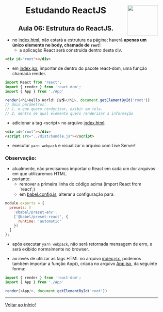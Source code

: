 <div align="center">
<a href="https://github.com/monicaquintal" target="_blank"><img align="right" height="100" src="https://cdn.jsdelivr.net/gh/devicons/devicon/icons/react/react-original.svg" /></a>
<h1>Estudando ReactJS</h1>
<h2>Aula 06: Estrutura do ReactJS.</h2>
</div>

- no [index.html](../reactjs/01-github-explorer/public/index.html), não estará a estrutura da página; haverá **apenas um único elemento no body, chamado de `root`**!
  - a aplicação React será construída dentro desta div.

~~~html
<div id="root"></div>
~~~

- em [index.jsx](../reactjs/01-github-explorer/src/index.jsx), importar de dentro do pacote react-dom, uma função chamada render.

~~~javascript
import React from 'react';
import { render } from 'react-dom';
import { App } from './App'

render(<h1>Hello World! 🙋‍♀️🌎</h1>, document.getElementById('root'))
// dois parâmetros:
// 1. o que quero renderizar, exibir em tela.
// 2. dentro de qual elemento quero renderizar a informação
~~~

- adicionar a tag &lt;script&gt; no arquivo [index.html](../reactjs/01-github-explorer/public/index.html).

~~~html
<div id="root"></div>
<script src="../dist/bundle.js"></script>
~~~

- executar `yarn webpack` e visualizar o arquivo com Live Server!

### Observação:

- atualmente, não precisamos importar o React em cada um dor arquivos em que utilizaremos HTML.
- portanto:
  - remover a primeira linha do código acima (import React from 'react';)
  - em [babel.config.js](../reactjs/01-github-explorer/babel.config.js), alterar a configuração para:

~~~javascript
module.exports = {
  presets: [
    '@babel/preset-env',
    ['@babel/preset-react', {
      runtime: 'automatic'
    }]
  ]
};
~~~

- após executar `yarn webpack`, não será retornada mensagem de erro, e será exibido normalmente no browser.

- ao invés de utilizar as tags HTML no arquivo [index.jsx](../reactjs/01-github-explorer/src/index.jsx), podemos também importar a função App(), criada no arquivo [App.jsx](../reactjs/01-github-explorer/src/App.jsx), da seguinte forma:

~~~javascript
import { render } from 'react-dom';
import { App } from './App'

render(<App/>, document.getElementById('root'))
~~~

---

[Voltar ao início!](https://github.com/monicaquintal/estudandoReact/)